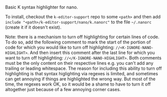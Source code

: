 Basic K syntax highlighter for nano.

To install, checkout the ``k-editor-support`` repo to some ``<path>`` and then add ``include "<path>/k-editor-support/nano/k.nanorc"`` to the file ``~/.nanorc`` (create it if it doesn't exist).

Note: there is a mechanism to turn off highlighting for certain lines of code. To do so, add the following comment to mark the start of the portion of code for which you would like to turn off highlighting: ``//<K-IGNORE-NANO-HIGHLIGHT>``. And then insert this comment after the last line for which you want to turn off highlighting: ``//</K-IGNORE-NANO-HIGHLIGHT>``.  Both comments must be the only content on their respective lines e.g. you can't add any trailing or leading whitespace. The reason for including this ability to turn off highlighting is that syntax higlighting via regexes is limited, and sometimes can get annoying if things are highlighted the wrong way. But most of the time, the regexes work OK, so it would be a shame to have to turn it off altogether just because of a few annoying corner cases.


